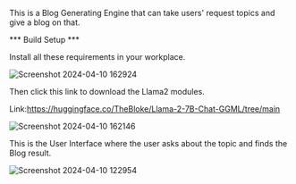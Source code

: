 This is a Blog Generating Engine that can take users' request topics and give a blog on that.

***  Build Setup   ***

Install all these requirements in your workplace.


![Screenshot 2024-04-10 162924](https://github.com/Suraj1719/Blog-Generator-Engine/assets/101680569/0e2dac9c-0085-4047-9e5f-3749cb1a0b74)

Then click this link to download the Llama2 modules.

Link:https://huggingface.co/TheBloke/Llama-2-7B-Chat-GGML/tree/main

![Screenshot 2024-04-10 162146](https://github.com/Suraj1719/Blog-Generator-Engine/assets/101680569/f292026f-bd2a-43d0-b357-03dd3888559d)







This is the User Interface where the user asks about the topic and finds the Blog result.




![Screenshot 2024-04-10 122954](https://github.com/Suraj1719/Blog-Generator-Engine/assets/101680569/4b83f21a-a8ab-4a28-b4fb-3e5b36bb2ddc)
